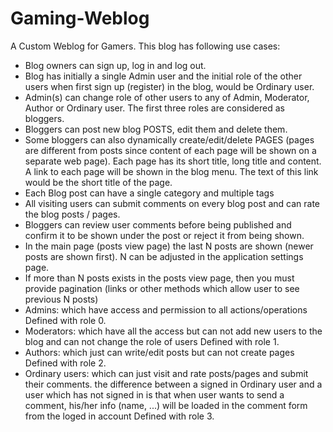 # Gaming-Weblog
A Custom Weblog for Gamers. 
This blog has following use cases:
 
- Blog owners can sign up, log in and log out.
- Blog has initially a single Admin user and the initial role of the other users when first sign up (register) in the blog, would be Ordinary user.
- Admin(s) can change role of other users to any of Admin, Moderator, Author or Ordinary user. The first three roles are considered as bloggers.
- Bloggers can post new blog POSTS, edit them and delete them.
- Some bloggers can also dynamically create/edit/delete PAGES (pages are different from posts since content of each page will be shown on a separate web page). Each page has its short title, long title and content. A link to each page will be shown in the blog menu. The text of this link would be the short title of the page.
- Each Blog post can have a single category and multiple tags
- All visiting users can submit comments on every blog post and can rate the blog posts / pages.
- Bloggers can review user comments before being published and confirm it to be shown under the post or reject it from being shown.
- In the main page (posts view page) the last N posts are shown (newer posts are shown first). N can be adjusted in the application settings page.
- If more than N posts exists in the posts view page, then you must provide pagination (links or other methods which allow user to see previous N posts)
- Admins: which have access and permission to all actions/operations Defined with role 0.
- Moderators: which have all the access but can not add new users to the blog and can not change the role of users  Defined with role 1.
- Authors: which just can write/edit posts but can not create pages  Defined with role 2.
- Ordinary users: which can just visit and rate posts/pages and submit their comments. the difference between a signed in Ordinary user and a user which has not signed in is that when user wants to send a comment, his/her info (name, ...) will be loaded in the comment form from the loged in account  Defined with role 3.

